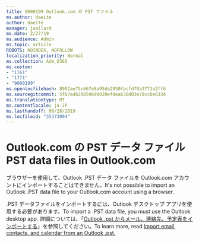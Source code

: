 ```yaml
---
title: 9000199 Outlook.com の PST ファイル
ms.author: daeite
author: daeite
manager: joallard
ms.date: 2/27/19
ms.audience: Admin
ms.topic: article
ROBOTS: NOINDEX, NOFOLLOW
localization_priority: Normal
ms.collection: Adm_O365
ms.custom:
- "1761"
- "1771"
- "9000199"
ms.openlocfilehash: 8902ae75c667e8a95da2950facfd70a3773a2ff6
ms.sourcegitcommit: 5fb7a4b28859690020efdea630d03e70cc0e6334
ms.translationtype: MT
ms.contentlocale: ja-JP
ms.lasthandoff: 06/28/2019
ms.locfileid: "35373094"
---
```

# <a name="pst-data-files-in-outlookcom"></a><span data-ttu-id="2da2f-102">Outlook.com の PST データ ファイル</span><span class="sxs-lookup"><span data-stu-id="2da2f-102">PST data files in Outlook.com</span></span>

<span data-ttu-id="2da2f-103">ブラウザーを使用して、Outlook .PST データ ファイルを Outlook.com アカウントにインポートすることはできません。</span><span class="sxs-lookup"><span data-stu-id="2da2f-103">It's not possible to import an Outlook .PST data file to your Outlook.com account using a browser.</span></span>

<span data-ttu-id="2da2f-104">.PST データファイルをインポートするには、Outlook デスクトップ アプリを使用する必要があります。</span><span class="sxs-lookup"><span data-stu-id="2da2f-104">To import a .PST data file, you must use the Outlook desktop app.</span></span> <span data-ttu-id="2da2f-105">詳細については、「[Outlook .pst からメール、連絡先、予定表をインポートする](https://support.office.com/article/431a8e9a-f99f-4d5f-ae48-ded54b3440ac)」を参照してください。</span><span class="sxs-lookup"><span data-stu-id="2da2f-105">To learn more, read [Import email, contacts, and calendar from an Outlook .pst.](https://support.office.com/article/431a8e9a-f99f-4d5f-ae48-ded54b3440ac)</span></span>